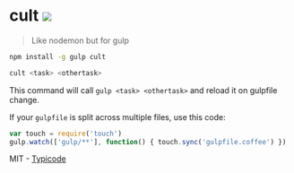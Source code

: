 # cult [![](https://img.shields.io/npm/v/cult.svg?style=flat)](https://www.npmjs.com/package/cult)

> Like nodemon but for gulp

```bash
npm install -g gulp cult
```

```bash
cult <task> <othertask>
```

This command will call `gulp <task> <othertask>` and reload it on gulpfile change.

If your `gulpfile` is split across multiple files, use this code:

```javascript
var touch = require('touch')
gulp.watch(['gulp/**'], function() { touch.sync('gulpfile.coffee') })
```

MIT - [Typicode](https://github.com/typicode)
